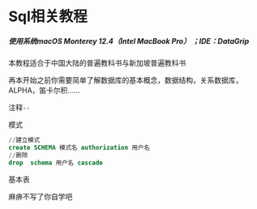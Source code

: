 # Sql相关教程

##### 使用系统macOS Monterey 12.4（Intel MacBook Pro） ；IDE：DataGrip

本教程适合于中国大陆的普遍教科书与新加坡普遍教科书

再本开始之前你需要简单了解数据库的基本概念，数据结构，关系数据库，ALPHA，笛卡尔积……

注释`--`

 模式

```sql
//建立模式
create SCHEMA 模式名 authorization 用户名
//删除
drop  schema 用户名 cascade 
```
基本表
 

麻痹不写了你自学吧